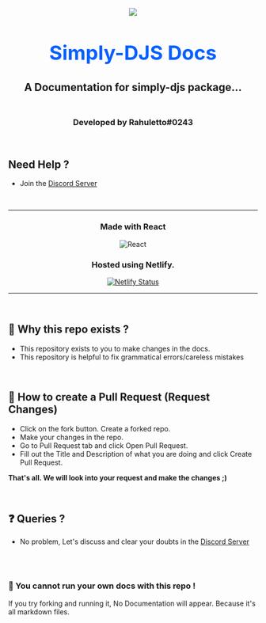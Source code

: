 <p align="center"><img align="center" style="margin-bottom:-6px" src="https://i.imgur.com/Nyr37GK.webp?maxwidth=128&fidelity=grand"></p>

<h2 style="font-size:2.5rem; color:#075FFF" align="center">Simply-DJS Docs</h2>

<h2 align="center"> A Documentation for simply-djs package...<br><br></h2><h3 align="center">Developed by Rahuletto#0243</h3>

<br>

## **Need Help ?**
- Join the [Discord Server](https://discord.gg/3JzDV9T5Fn)


<br>

------------

<div align="center">

### Made with React

![React](https://img.shields.io/badge/react-%2320232a.svg?style=for-the-badge&logo=react&logoColor=%2361DAFB)



 ### Hosted using Netlify.

 ​[![​Netlify Status​](https://api.netlify.com/api/v1/badges/1bec4261-2817-4fc6-9fbc-ffbce0d1ab57/deploy-status)](https://netlify.com)

</div>

------------

<br>

## 🤔 Why this repo exists ?

- This repository exists to you to make changes in the docs.
- This repository is helpful to fix grammatical errors/careless mistakes

<br>

## 👀 How to create a Pull Request (Request Changes)

- Click on the fork button. Create a forked repo.
- Make your changes in the repo.
- Go to Pull Request tab and click Open Pull Request.
- Fill out the Title and Description of what you are doing and click Create Pull Request.

**That's all. We will look into your request and make the changes ;)**

<br>

## ❓ Queries ?
- No problem, Let's discuss and clear your doubts in the [Discord Server](https://discord.gg/3JzDV9T5Fn)

<br>

<br>

### 🚨 You cannot run your own docs with this repo !
If you try forking and running it, No Documentation will appear. Because it's all markdown files.
